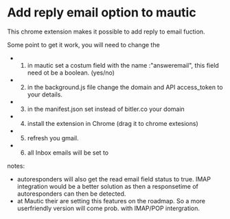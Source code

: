 # Add reply email option to mautic


This chrome extension makes it possible to add reply to email fuction.

Some point to get it work, you will need to change the 
* 1) in mautic set a costum field with the name :"answeremail", this field need ot be a boolean. (yes/no)
* 2) in the background.js file change the domain and API access_token to your details.
* 3) in the manifest.json set instead of bitler.co your domain
* 4) install the extension in Chrome (drag it to chrome extesions)
* 5) refresh you gmail.
* 6) all Inbox emails will be set to 

notes:
- autoresponders will also get the read email field status to true. IMAP integration would be a better solution as then a responsetime of autoresponders can then be detected.
- at Mautic their are setting this features on the roadmap. So a more userfriendly version will come prob. with IMAP/POP intergration. 
